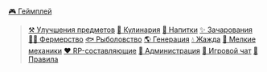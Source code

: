[🎮 Геймплей](https://raw.githubusercontent.com/LifelineMC/LifelineWiki/main/pages/gameplay)
> [⚒ Улучшения предметов](https://raw.githubusercontent.com/LifelineMC/LifelineWiki/main/pages/gameplay/armor_quality_and_sharpening_state.md)
> [🥑 Кулинария](https://raw.githubusercontent.com/LifelineMC/LifelineWiki/main/pages/gameplay/culinary.md)
> [🧃 Напитки](https://raw.githubusercontent.com/LifelineMC/LifelineWiki/main/pages/gameplay/drinks.md)
> [✨ Зачарования](https://raw.githubusercontent.com/LifelineMC/LifelineWiki/main/pages/gameplay/enchantments.md)
> [👨‍🌾 Фермерство](https://raw.githubusercontent.com/LifelineMC/LifelineWiki/main/pages/gameplay/farming.md)
> [🐟 Рыболовство](https://raw.githubusercontent.com/LifelineMC/LifelineWiki/main/pages/gameplay/fishing.md)
> [🌎 Генерация](https://raw.githubusercontent.com/LifelineMC/LifelineWiki/main/pages/gameplay/generation.md)
> [💧 Жажда](https://raw.githubusercontent.com/LifelineMC/LifelineWiki/main/pages/gameplay/thirst.md)
> [📂 Мелкие механики](https://raw.githubusercontent.com/LifelineMC/LifelineWiki/main/pages/gameplay/tiny_mechanics.md)
[❤️ RP-составляющие](https://raw.githubusercontent.com/LifelineMC/LifelineWiki/main/pages/rp/index.md)
[👑 Администрация](https://raw.githubusercontent.com/LifelineMC/LifelineWiki/main/pages/admins.md)
[💬 Игровой чат](https://raw.githubusercontent.com/LifelineMC/LifelineWiki/main/pages/chat.md)
[📙 Правила](https://raw.githubusercontent.com/LifelineMC/LifelineWiki/main/pages/rules.md)

